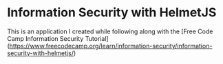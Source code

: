 # Information Security with HelmetJS

This is an application I created while following along with the [Free Code Camp Information Security Tutorial] (https://www.freecodecamp.org/learn/information-security/information-security-with-helmetjs/)
